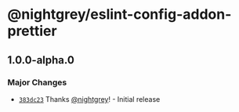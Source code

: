 # @nightgrey/eslint-config-addon-prettier

## 1.0.0-alpha.0

### Major Changes

- [`383dc23`](https://github.com/nightgrey/eslint-config/commit/383dc23be293e2ce7bc7311b2de07f7249f8795b) Thanks [@nightgrey](https://github.com/nightgrey)! - Initial release
